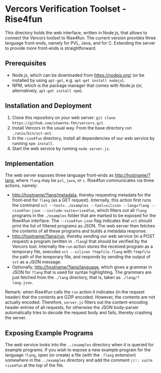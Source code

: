 Vercors Verification Toolset - Rise4fun
===
This directory holds the web interface, written in Node.js, that allows to connect the Vercors toolset to Rise4fun. The current version provides three language front-ends, namely for PVL, Java, and for C. Extending the server to provide more front-ends is straightforward.

Prerequisites
---
- Node.js, which can be downloaded from <https://nodejs.org/> (or be installed by using `apt-get`, e.g. `apt-get install nodejs`).
- NPM, which is the package manager that comes with Node.js (or, alternatively, `apt-get install npm`).

Installation and Deployment
---
1. Clone this repository on your web server: `git clone https://github.com/utwente-fmt/vercors.git`.
2. Install Vercors in the usual way. From the base directory run `./unix/bin/vct-ant`.
3. In the `rise4fun` directory, install all dependencies of our web service by running `npm install`.
4. Start the web service by running `node server.js`.

Implementation
---
The web server exposes three language front-ends as <http://hostname/?lang>, where `?lang` may be `pvl`, `java`, or `c`. Rise4fun communicates via three actions, namely:
- <http://hostname/?lang/metadata>, thereby requesting metadata for the front-end for `?lang` (as a GET request). Internally, this action first runs the command `vct --test=../examples --tool=silicon --lang=?lang --rise4fun-json --include-suite=rise4fun`, which filters out all `?lang` programs in the `./examples` folder that are marked to be exposed for the Rise4fun interface. The `--rise4fun-json` flag indicates that `vct` should print the list of filtered programs as JSON. The web server then fetches the contents of all these programs and builds a metadata response.
- <http://hostname/?lang/run>, thereby sending our web service (in a POST request) a program (written in `.?lang`) that should be verified by the Vercors tool. Internally the `run` action stores the received program as a temporary file, executes `vct --silicon ?tmpfile.?lang` with `?tmpfile` the path of the temporary file, and responds by sending the output of `vct` as a JSON message.
- Optionally, <http://hostname/?lang/language>, which gives a grammar in JSON for `?lang` that is used for syntax highlighting. The grammars are just fetched from the `./lang` directory, that is, taken as `./lang/?lang.json`.

Remark: when Rise4fun calls the `run` action it indicates (in the request header) that the contents are GZIP encoded. However, the contents are not actually encoded. Therefore, `server.js` filters out the content-encoding header entries of all requests, for otherwise the JSON body-parser automatically tries to decode the request body and fails, thereby crashing the server.

Exposing Example Programs
---
The web service looks into the `../examples` directory when it is queried for example programs. If you wish to expose a new example program for the language `?lang`, open (or create) a file (with the `.?lang` extension) somewhere in the `../examples` directory and add the comment `//:: suite rise4fun` at the top of the file. 
